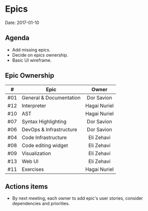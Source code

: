 # Epics
Date: 2017-01-10

## Agenda
- Add missing epics.
- Decide on epics ownership.
- Basic UI wireframe.

## Epic Ownership
|   #  | Epic                            | Owner         |
|:----:| ------------------------------- |:-------------:|
| #01  | General & Documentation         | Dor Savion    |
| #12  | Interpreter                     | Hagai Nuriel  |
| #10  | AST                             | Hagai Nuriel  |
| #07  | Syntax Highlighting             | Dor Savion    |
| #06  | DevOps & Infrastructure         | Dor Savion    |
| #04  | Code Infrastructure             | Eli Zehavi    |
| #08  | Code editing widget             | Eli Zehavi    |
| #09  | Visualization                   | Eli Zehavi    |
| #13  | Web UI                          | Eli Zehavi    |
| #11  | Exercises                       | Hagai Nuriel  |

## Actions items
 - By next meeting, each owner to add epic's user stories,
   consider dependencies and priorities.
